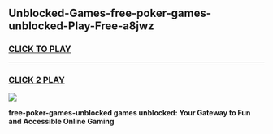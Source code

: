 
## Unblocked-Games-free-poker-games-unblocked-Play-Free-a8jwz
<h3>
<a href="https://premium76.site?title=free-poker-games-unblocked&ref=15A">CLICK TO PLAY</a></h3>
<hr>

<h3>
<a href="https://premium76.site?title=free-poker-games-unblocked&ref=15A">CLICK 2 PLAY</a>
  
</h3>

<a href="https://premium76.site?title=free-poker-games-unblocked&ref=15A"><img src="https://clearcache.store/games.png"></a>


**free-poker-games-unblocked games unblocked: Your Gateway to Fun and Accessible Online Gaming**
